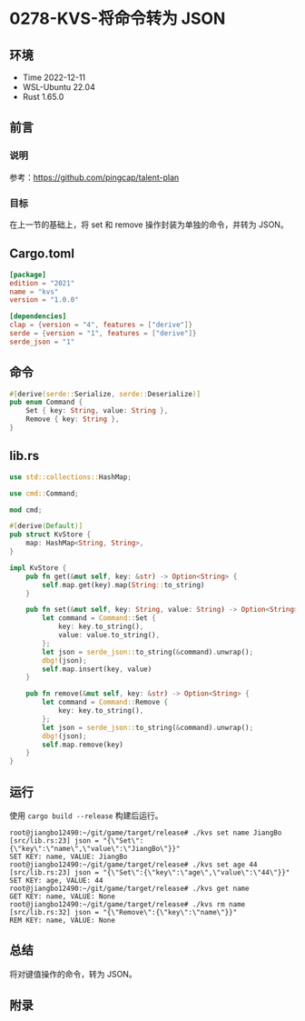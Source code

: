 # 0278-KVS-将命令转为 JSON

## 环境

- Time 2022-12-11
- WSL-Ubuntu 22.04
- Rust 1.65.0

## 前言

### 说明

参考：<https://github.com/pingcap/talent-plan>

### 目标

在上一节的基础上，将 set 和 remove 操作封装为单独的命令，并转为 JSON。

## Cargo.toml

```toml
[package]
edition = "2021"
name = "kvs"
version = "1.0.0"

[dependencies]
clap = {version = "4", features = ["derive"]}
serde = {version = "1", features = ["derive"]}
serde_json = "1"
```

## 命令

```Rust
#[derive(serde::Serialize, serde::Deserialize)]
pub enum Command {
    Set { key: String, value: String },
    Remove { key: String },
}
```

## lib.rs

```Rust
use std::collections::HashMap;

use cmd::Command;

mod cmd;

#[derive(Default)]
pub struct KvStore {
    map: HashMap<String, String>,
}

impl KvStore {
    pub fn get(&mut self, key: &str) -> Option<String> {
        self.map.get(key).map(String::to_string)
    }

    pub fn set(&mut self, key: String, value: String) -> Option<String> {
        let command = Command::Set {
            key: key.to_string(),
            value: value.to_string(),
        };
        let json = serde_json::to_string(&command).unwrap();
        dbg!(json);
        self.map.insert(key, value)
    }

    pub fn remove(&mut self, key: &str) -> Option<String> {
        let command = Command::Remove {
            key: key.to_string(),
        };
        let json = serde_json::to_string(&command).unwrap();
        dbg!(json);
        self.map.remove(key)
    }
}
```

## 运行

使用 `cargo build --release` 构建后运行。

```text
root@jiangbo12490:~/git/game/target/release# ./kvs set name JiangBo
[src/lib.rs:23] json = "{\"Set\":{\"key\":\"name\",\"value\":\"JiangBo\"}}"
SET KEY: name, VALUE: JiangBo
root@jiangbo12490:~/git/game/target/release# ./kvs set age 44
[src/lib.rs:23] json = "{\"Set\":{\"key\":\"age\",\"value\":\"44\"}}"
SET KEY: age, VALUE: 44
root@jiangbo12490:~/git/game/target/release# ./kvs get name
GET KEY: name, VALUE: None
root@jiangbo12490:~/git/game/target/release# ./kvs rm name
[src/lib.rs:32] json = "{\"Remove\":{\"key\":\"name\"}}"
REM KEY: name, VALUE: None
```

## 总结

将对键值操作的命令，转为 JSON。

## 附录
